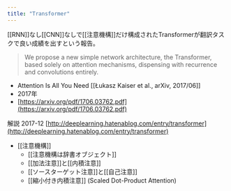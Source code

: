 ```yaml
---
title: "Transformer"
---
```


[[RNN]]なし[[CNN]]なしで[[注意機構]]だけ構成されたTransformerが翻訳タスクで良い成績を出すという報告。
> We propose a new simple network architecture, the Transformer, based solely on attention mechanisms, dispensing with recurrence and convolutions entirely.

- Attention Is All You Need [[Łukasz Kaiser et al., arXiv, 2017/06]]
- 2017年
- [https://arxiv.org/pdf/1706.03762.pdf](https://arxiv.org/pdf/1706.03762.pdf)


解説 2017-12 [http://deeplearning.hatenablog.com/entry/transformer](http://deeplearning.hatenablog.com/entry/transformer)
- [[注意機構]]
    - [[注意機構は辞書オブジェクト]]
    - [[加法注意]]と[[内積注意]]
    - [[ソースターゲット注意]]と[[自己注意]]
    - [[縮小付き内積注意]] (Scaled Dot-Product Attention)

